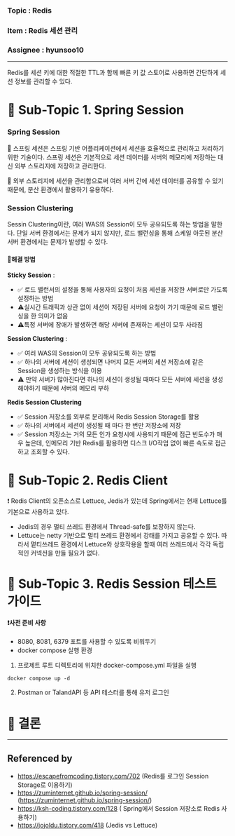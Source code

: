 ### Topic : Redis
### Item : Redis 세션 관리
### Assignee : hyunsoo10

--- ---

Redis를 세션 키에 대한 적절한 TTL과 함께 빠른 키 값 스토어로 사용하면 간단하게 세션 정보를 관리할 수 있다.

# 🍑 Sub-Topic 1. Spring Session

### Spring Session
📌 스프링 세션은 스프링 기반 어플리케이션에서 세션을 효율적으로 관리하고 처리하기 위한 기술이다. 스프링 세션은 기본적으로 세션 데이터를 서버의 메모리에 저장하는 대신 외부 스토리지에 저장하고 관리한다.

📌 외부 스토리지에 세션을 관리함으로써 여러 서버 간에 세션 데이터를 공유할 수 있기 때문에, 분산 환경에서 활용하기 유용하다.

### Session Clustering
Sessin Clustering이란, 여러 WAS의 Session이 모두 공유되도록 하는 방법을 말한다. 단일 서버 환경에서는 문제가 되지 않지만, 로드 밸런싱을 통해 스케일 아웃된 분산 서버 환경에서는 문제가 발생할 수 있다.

#### 🔧해결 방법

**Sticky Session** : 
- ✅ 로드 밸런서의 설정을 통해 사용자의 요청이 처음 세션을 저장한 서버로만 가도록 설정하는 방법
- ⚠️실시간 트래픽과 상관 없이 세션이 저장된 서버에 요청이 가기 때문에 로드 밸런싱을 한 의미가 없음
- ⚠️특정 서버에 장애가 발생하면 해당 서버에 존재하는 세션이 모두 사라짐

  
**Session Clustering** :  
- ✅ 여러 WAS의 Session이 모두 공유되도록 하는 방법
- ✅ 하나의 서버에 세션이 생성되면 나머지 모든 서버의 세션 저장소에 같은 Session을 생성하는 방식을 이용
- ⚠️ 만약 서버가 많아진다면 하나의 세션이 생성될 때마다 모든 서버에 세션을 생성해야하기 때문에 서버의 메모리 부하


**Redis Session Clustering**
- ✅ Session 저장소를 외부로 분리해서 Redis Session Storage를 활용
- ✅ 하나의 서버에서 세션이 생성될 때 마다 한 번만 저장소에 저장
- ✅ Session 저장소는 거의 모든 인가 요청시에 사용되기 때문에 접근 빈도수가 매우 높은데, 인메모리 기반 Redis를 활용하면 디스크 I/O작업 없이 빠른 속도로 접근하고 조회할 수 있다.



# 🍑 Sub-Topic 2. Redis Client

❗ Redis Client의 오픈소스로 Lettuce, Jedis가 있는데 Spring에서는 현재 Lettuce를 기본으로 사용하고 있다.

- Jedis의 경우 멀티 쓰레드 환경에서 Thread-safe를 보장하지 않는다.
- Lettuce는 netty 기반으로 멀티 쓰레드 환경에서 강태를 가지고 공유할 수 있다. 따라서 멑티쓰레드 환경에서 Lettuce와 상호작용을 할때 여러 쓰레드에서 각각 독립적인 커넥션을 만들 필요가 없다.

# 🍑 Sub-Topic 3. Redis Session 테스트 가이드

#### ❗사전 준비 사항
- 8080, 8081, 6379 포트를 사용할 수 있도록 비워두기
- docker compose 실행 환경

1. 프로제트 루트 디렉토리에 위치한 docker-compose.yml 파일을 실행
```
docker compose up -d
```
2. Postman or TalandAPI 등 API 테스터를 통해 유저 로그인






# 🍑 결론

--- ---
## Referenced by
- https://escapefromcoding.tistory.com/702 (Redis를 로그인 Session Storage로 이용하기)
- https://zuminternet.github.io/spring-session/ (https://zuminternet.github.io/spring-session/)
- https://ksh-coding.tistory.com/128 ( Spring에서 Session 저장소로 Redis 사용하기)
- https://jojoldu.tistory.com/418 (Jedis vs Lettuce)

